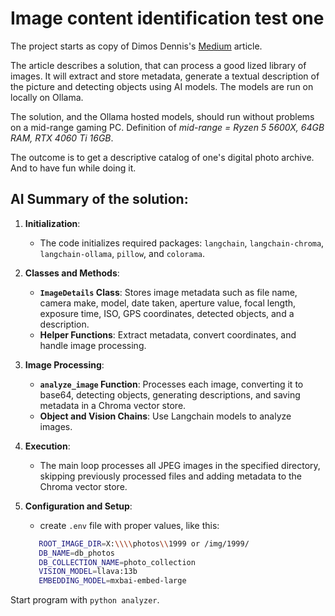 
# Image content identification test one 

The project starts as copy of Dimos Dennis's [Medium](https://medium.com/@dimosdennis/personal-photo-library-with-langchain-ollama-llava-fully-local-e82edfe07f54) article.

The article describes a solution, that can process a good lized library of images. It will extract and store metadata, generate a textual description of the picture and detecting objects using AI models. The models are run on locally on Ollama.

The solution, and the Ollama hosted models, should run without problems on a mid-range gaming PC. Definition of _mid-range = Ryzen 5 5600X, 64GB RAM, RTX 4060 Ti 16GB_. 

The outcome is to get a descriptive catalog of one's digital photo archive. And to have fun while doing it. 

## AI Summary of the solution:

1. **Initialization**:
   - The code initializes required packages: `langchain`, `langchain-chroma`, `langchain-ollama`, `pillow`, and `colorama`.

2. **Classes and Methods**:
   - **`ImageDetails` Class**: Stores image metadata such as file name, camera make, model, date taken, aperture value, focal length, exposure time, ISO, GPS coordinates, detected objects, and a description.
   - **Helper Functions**: Extract metadata, convert coordinates, and handle image processing.

3. **Image Processing**:
   - **`analyze_image` Function**: Processes each image, converting it to base64, detecting objects, generating descriptions, and saving metadata in a Chroma vector store.
   - **Object and Vision Chains**: Use Langchain models to analyze images.

4. **Execution**:
   - The main loop processes all JPEG images in the specified directory, skipping previously processed files and adding metadata to the Chroma vector store.

5. **Configuration and Setup**:
   - create `.env` file with proper values, like this:

   ```bash
      ROOT_IMAGE_DIR=X:\\\\photos\\1999 or /img/1999/
      DB_NAME=db_photos
      DB_COLLECTION_NAME=photo_collection
      VISION_MODEL=llava:13b
      EMBEDDING_MODEL=mxbai-embed-large
   ```

Start program with `python analyzer`.
